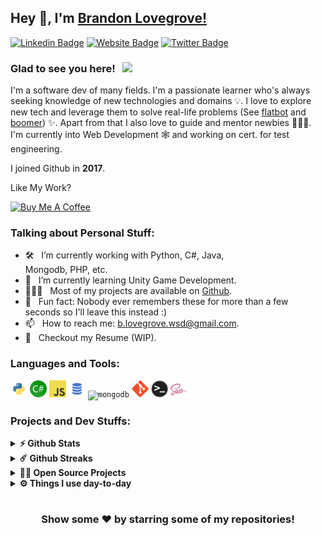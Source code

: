 ## Hey 👋, I'm [Brandon Lovegrove!](https://github.com/BLovegrove)

[![Linkedin Badge](https://img.shields.io/badge/-LinkedIn-0e76a8?style=flat-square&logo=Linkedin&logoColor=white)](https://www.linkedin.com/in/brandon-lovegrove-5ab4181a0/)
[![Website Badge](https://img.shields.io/badge/Website-3b5998?style=flat-square&logo=google-chrome&logoColor=white)](https://blovegrove.github.io/)
[![Twitter Badge](https://img.shields.io/badge/-Twitter-00acee?style=flat-square&logo=Twitter&logoColor=white)](https://twitter.com/B_A_Lovegrove)

### Glad to see you here! &nbsp; ![](https://visitor-badge.glitch.me/badge?page_id=blovegrove.blovegrove&style=flat-square&color=0088cc)

I'm a software dev of many fields. I'm a passionate learner who's always seeking knowledge of new technologies and domains 💡. I love to explore new tech and leverage them to solve real-life problems (See [flatbot](https://github.com/BLovegrove/flatbot) and [boomer](https://github.com/BLovegrove/boomer)) ✨. Apart from that I also love to guide and mentor newbies 👨🏻‍💻. I'm currently into Web Development 🕸️ and working on cert. for test engineering.

I joined Github in **2017**.

Like My Work?

<a href="https://www.buymeacoffee.com/blovegrove" target="_blank"><img src="https://cdn.buymeacoffee.com/buttons/v2/default-yellow.png" alt="Buy Me A Coffee" height="60px" width="217px" ></a>

### Talking about Personal Stuff:

- 🛠 &nbsp; I’m currently working with Python, C#, Java, <br /> Mongodb, PHP, etc.
- 🚀 &nbsp; I’m currently learning Unity Game Development.
- 👨🏻‍💻 &nbsp; Most of my projects are available on [Github](https://github.com/BLovegrove).
- 👾 &nbsp; Fun fact: Nobody ever remembers these for more than a few seconds so I'll leave this instead :)
- 📫 &nbsp; How to reach me: b.lovegrove.wsd@gmail.com.
- 📝 &nbsp; Checkout my Resume (WIP).

### Languages and Tools:

<code><img height="27" src="https://raw.githubusercontent.com/github/explore/80688e429a7d4ef2fca1e82350fe8e3517d3494d/topics/python/python.png" alt="python"></code>
<code><img height="27" src="https://raw.githubusercontent.com/github/explore/80688e429a7d4ef2fca1e82350fe8e3517d3494d/topics/csharp/csharp.png" alt="csharp"></code>
<code><img height="27" src="https://raw.githubusercontent.com/github/explore/80688e429a7d4ef2fca1e82350fe8e3517d3494d/topics/javascript/javascript.png" alt="javascript"></code>
<code><img height="27" src="https://raw.githubusercontent.com/github/explore/80688e429a7d4ef2fca1e82350fe8e3517d3494d/topics/sql/sql.png" alt="sql"></code>
<code><img height="27" src="https://encrypted-tbn0.gstatic.com/images?q=tbn%3AANd9GcSTTzPAw-55ssm1Im594xYZ9eRQu2JylrkYLg&usqp=CAU" alt="mongodb"></code>
<code><img height="27" src="https://raw.githubusercontent.com/devicons/devicon/master/icons/git/git-original.svg" alt="git"></code>
<code><img height="27" src="https://raw.githubusercontent.com/github/explore/80688e429a7d4ef2fca1e82350fe8e3517d3494d/topics/terminal/terminal.png" alt="terminal"></code>
<code><img height="25" src="https://raw.githubusercontent.com/github/explore/80688e429a7d4ef2fca1e82350fe8e3517d3494d/topics/sass/sass.png" alt="sass"></code>

### Projects and Dev Stuffs:

<details>	
  <summary><b>⚡ Github Stats</b></summary>

  <br />
  <img height="180em" src="https://github-readme-stats.vercel.app/api?username=blovegrove&show_icons=true&hide_border=true&&count_private=true&include_all_commits=true" />
  <img height="180em" src="https://github-readme-stats.vercel.app/api/top-langs/?username=blovegrove&exclude_repo=KNN-Image-Classification&show_icons=true&hide_border=true&layout=compact&langs_count=8"/>
</details>

<details>	
  <summary><b>☄️ Github Streaks</b></summary>

  <br />
  <img height="180em" src="https://github-readme-streak-stats.herokuapp.com/?user=blovegrove&hide_border=true" />
</details>

<details>
  <summary><b>🧑‍🚀 Open Source Projects</b></summary>

  <br />
  <table>
    <thead align="center">
      <tr border: none;>
        <td><b>💻 Projects</b></td>
        <td><b>🌟 Stars</b></td>
        <td><b>🍴 Forks</b></td>
        <td><b>🐛 Issues</b></td>
        <td><b>🔔 Pull Requests</b></td>
        <td><b>👨‍💻 Language</b></td>
      </tr>
    </thead>
    <tbody>
      <tr>
	      <td><a href="https://github.com/blovegrove/blovegrove"><b>🤓 blovegrove</b></a></td>
        <td><img alt="Stars" src="https://img.shields.io/github/stars/blovegrove/blovegrove?style=flat-square&labelColor=343b41"/></td>
        <td><img alt="Forks" src="https://img.shields.io/github/forks/blovegrove/blovegrove?style=flat-square&labelColor=343b41"/></td>
        <td><img alt="Issues" src="https://img.shields.io/github/issues/blovegrove/blovegrove?style=flat-square"/></td>
        <td><img alt="Pull Requests" src="https://img.shields.io/github/issues-pr/blovegrove/blovegrove?style=flat-square"/></td>
        <td><img alt="Language" src="https://img.shields.io/badge/markdown-100%25-blue?style=flat-square"/></td> 
      </tr>
    </tbody>
  </table>
  <br />
</details>
 
<details>	
  <br />
  <summary><b>⚙️ Things I use day-to-day</b></summary>
  	<ul>
  	    <li><b>OS:</b> Pop!_OS 21.04</li>
	    <li><b>Desktop: </b> Homebuilt i7-6900k, Radeon RX580</li>
  	    <li><b>Browser: </b> Firefox Web Browser</li>
	    <li><b>Terminal: </b> ZSH: Oh My Zsh</li>
	    <li><b>Code Editor:</b> VSCode</li>
	    <li><b>To Stay Updated:</b>Linkedin and Twitter.</li>
	    <br />
	</ul>	
</details>

#

<div align="center">

### Show some ❤️ by starring some of my repositories!

</div>
